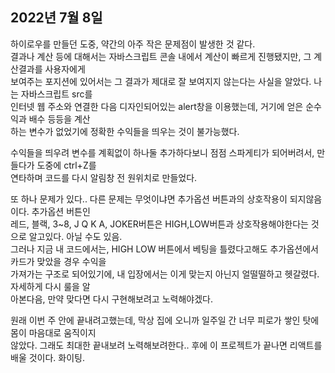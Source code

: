## **2022년 7월 8일**

하이로우를 만들던 도중, 약간의 아주 작은 문제점이 발생한 것 같다.  
결과나 계산 등에 대해서는 자바스크립트 콘솔 내에서 계산이 빠르게 진행됐지만, 그 계산결과를 사용자에게  
보여주는 포지션에 있어서는 그 결과가 제대로 잘 보여지지 않는다는 사실을 알았다. 나는 자바스크립트 src를  
인터넷 웹 주소와 연결한 다음 디자인되어있는 alert창을 이용했는데, 거기에 얻은 순수익과 배수 등등을 계산  
하는 변수가 없었기에 정확한 수익들을 띄우는 것이 불가능했다.  

수익들을 띄우려 변수를 계획없이 하나둘 추가하다보니 점점 스파게티가 되어버려서, 만들다가 도중에 ctrl+Z를  
연타하며 코드를 다시 알림창 전 원위치로 만들었다.  

또 하나 문제가 있다.. 다른 문제는 무엇이냐면 추가옵션 버튼과의 상호작용이 되지않음이다. 추가옵션 버튼인  
레드, 블랙, 3~8, J Q K A, JOKER버튼은 HIGH,LOW버튼과 상호작용해야한다는 것으로 알고있다. 아닐 수도 있음.  
그러나 지금 내 코드에서는, HIGH LOW 버튼에서 베팅을 틀렸다고해도 추가옵션에서 카드가 맞았을 경우 수익을  
가져가는 구조로 되어있기에, 내 입장에서는 이게 맞는지 아닌지 얼떨떨하고 헷갈렸다. 자세하게 다시 룰을 알  
아본다음, 만약 맞다면 다시 구현해보려고 노력해야겠다.  

원래 이번 주 안에 끝내려고했는데, 막상 집에 오니까 일주일 간 너무 피로가 쌓인 탓에 몸이 마음대로 움직이지  
않았다. 그래도 최대한 끝내보려 노력해보려한다.. 후에 이 프로젝트가 끝나면 리액트를 배울 것이다. 화이팅.